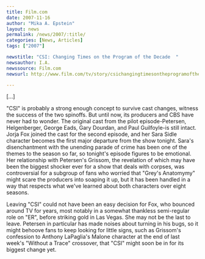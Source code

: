 ```yaml
---
title: Film.com
date: 2007-11-16
author: "Mika A. Epstein"
layout: news
permalink: /news/2007/:title/
categories: [News, Articles]
tags: ["2007"]

newstitle: "CSI: Changing Times on the Program of the Decade  "
newsauthor: I.A.
newssource: Film.com
newsurl: http://www.film.com/tv/story/csichangingtimesontheprogramofthedecade/13982602/17338644

---
```

[...]

"CSI" is probably a strong enough concept to survive cast changes, witness the success of the two spinoffs. But until now, its producers and CBS have never had to wonder. The original cast from the pilot episode-Petersen, Helgenberger, George Eads, Gary Dourdan, and Paul Guilfoyle-is still intact. Jorja Fox joined the cast for the second episode, and her Sara Sidle character becomes the first major departure from the show tonight. Sara's disenchantment with the unending parade of crime has been one of the themes to the season so far, so tonight's episode figures to be emotional. Her relationship with Petersen's Grissom, the revelation of which may have been the biggest shocker ever for a show that deals with corpses, was controversial for a subgroup of fans who worried that "Grey's Anatomymy" might scare the producers into soaping it up, but it has been handled in a way that respects what we've learned about both characters over eight seasons.

Leaving "CSI" could not have been an easy decision for Fox, who bounced around TV for years, most notably in a somewhat thankless semi-regular role on "ER", before striking gold in Las Vegas. She may not be the last to leave. Petersen in particular has made noises about turning in his bugs, so it might behoove fans to keep looking for little signs, such as Grissom's confession to Anthony LaPaglia's Malone character at the end of last week's "Without a Trace" crossover, that "CSI" might soon be in for its biggest change yet.

